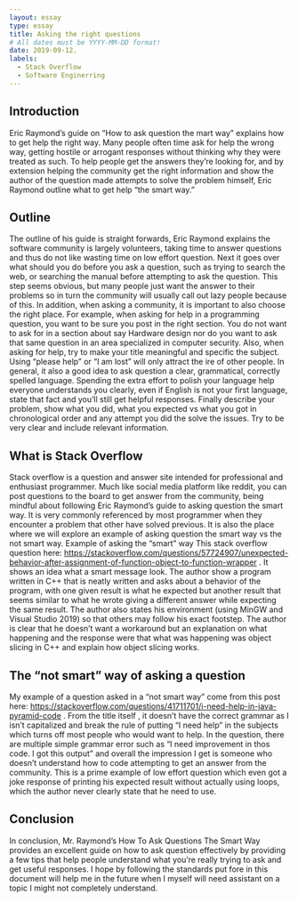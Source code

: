 ```yaml
---
layout: essay
type: essay
title: Asking the right questions
# All dates must be YYYY-MM-DD format!
date: 2019-09-12.
labels:
  - Stack Overflow
  - Software Enginerring
---
```


## Introduction

Eric Raymond’s guide on “How to ask question the mart way” explains how to get help the right way. Many people often time ask for help the wrong way, getting hostile or arrogant responses without thinking why they were treated as such. To help people get the answers they’re looking for, and by extension helping the community get the right information and show the author of the question made attempts to solve the problem himself, Eric Raymond outline what to get help “the smart way.”

## Outline

The outline of his guide is straight forwards, Eric Raymond explains the software community is largely volunteers, taking time to answer questions and thus do not like wasting time on low effort question. Next it goes over what should you do before you ask a question, such as trying to search the web, or searching the manual before attempting to ask the question. This step seems obvious, but many people just want the answer to their problems so in turn the community will usually call out lazy people because of this. In addition, when asking a community, it is important to also choose the right place. For example, when asking for help in a programming question, you want to be sure you post in the right section. You do not want to ask for in a section about say Hardware design nor do you want to ask that same question in an area specialized in computer security.  Also, when asking for help, try to make your title meaningful and specific the subject.  Using “please help” or “I am lost” will only attract the ire of other people. In general, it also a good idea to ask question a clear, grammatical, correctly spelled language. Spending the extra effort to polish your language help everyone understands you clearly, even if English is not your first language, state that fact and you’ll still get helpful responses. Finally describe your problem, show what you did, what you expected vs what you got in chronological order and any attempt you did the solve the issues. Try to be very clear and include relevant information.

## What is Stack Overflow

Stack overflow is a question and answer site intended for professional and enthusiast programmer. Much like social media platform like reddit, you can post questions to the board to get answer from the community, being mindful about following Eric Raymond’s guide to asking question the smart way. It is very commonly referenced by most programmer when they encounter a problem that other have solved previous. It is also the place where we will explore an example of asking question the smart way vs the not smart way.
Example of asking the “smart” way
This stack overflow question here: https://stackoverflow.com/questions/57724907/unexpected-behavior-after-assignment-of-function-object-to-function-wrapper . It shows an idea what a smart message look. The author show a program written in C++ that is neatly written and asks about a behavior of the program, with one given result is what he expected but another result that seems similar to what he wrote giving a different answer while expecting the same result. The author also states his environment (using MinGW and Visual Studio 2019) so that others may follow his exact footstep. The author is clear that he doesn’t want a workaround but an explanation on what happening and the response were that what was happening was object slicing in C++ and explain how object slicing works.

## The “not smart” way of asking a question

My example of a question asked in a “not smart way” come from this post here: https://stackoverflow.com/questions/41711701/i-need-help-in-java-pyramid-code . From the title itself , it doesn’t have the correct grammar as I isn’t capitalized and break the rule of putting “I need help” in the subjects which turns off most people who would want to help. In the question, there are multiple simple grammar error such as “I need improvement in thos code. I got this output” and overall the impression I get is someone who doesn’t understand how to code attempting to get an answer from the community. This is a prime example of low effort question which even got a joke response of printing his expected result without actually using loops, which the author never clearly state that he need to use.

## Conclusion

In conclusion, Mr. Raymond’s How To Ask Questions The Smart Way provides an excellent guide on how to ask question effectively by providing a few tips that help people understand what you’re really trying to ask and get useful responses. I hope by following the standards put fore in this document will help me in the future when I myself will need assistant on a topic I might not completely understand.
